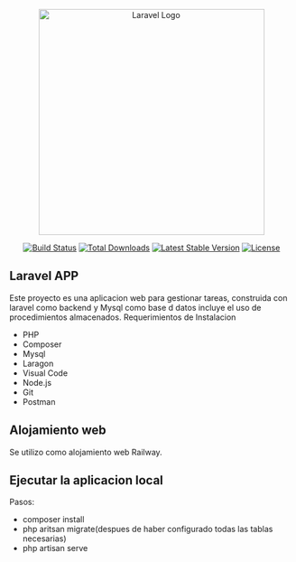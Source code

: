 <p align="center"><a href="https://laravel.com" target="_blank"><img src="https://raw.githubusercontent.com/laravel/art/master/logo-lockup/5%20SVG/2%20CMYK/1%20Full%20Color/laravel-logolockup-cmyk-red.svg" width="400" alt="Laravel Logo"></a></p>

<p align="center">
<a href="https://github.com/laravel/framework/actions"><img src="https://github.com/laravel/framework/workflows/tests/badge.svg" alt="Build Status"></a>
<a href="https://packagist.org/packages/laravel/framework"><img src="https://img.shields.io/packagist/dt/laravel/framework" alt="Total Downloads"></a>
<a href="https://packagist.org/packages/laravel/framework"><img src="https://img.shields.io/packagist/v/laravel/framework" alt="Latest Stable Version"></a>
<a href="https://packagist.org/packages/laravel/framework"><img src="https://img.shields.io/packagist/l/laravel/framework" alt="License"></a>
</p>

## Laravel APP

Este proyecto es una aplicacion  web para gestionar tareas, construida con laravel como backend y Mysql como base d datos incluye el uso de procedimientos almacenados. Requerimientos de Instalacion

- PHP
- Composer
- Mysql
- Laragon
- Visual Code
- Node.js
- Git
- Postman

## Alojamiento web

Se utilizo como alojamiento web Railway. 

## Ejecutar la aplicacion local

Pasos:

- composer install
- php aritsan migrate(despues de haber configurado todas las tablas necesarias)
- php artisan serve

